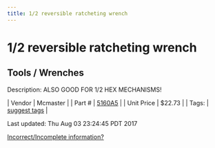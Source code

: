 ```yaml
---
title: 1/2 reversible ratcheting wrench
---
```


# 1/2 reversible ratcheting wrench
## Tools / Wrenches
Description: 	ALSO GOOD FOR 1/2 HEX MECHANISMS! 

| Vendor | Mcmaster | 
| Part # | [5160A5](https://www.mcmaster.com/#5160A5) | 
| Unit Price | $22.73 | 
| Tags: | [suggest tags](https://docs.google.com/forms/d/e/1FAIpQLSeWyY8v3RgOty-MyWmh9U0iivNYN_molChYyS-0U-o-kOAv_g/viewform) | 

Last updated: Thu Aug 03 23:24:45 PDT 2017

 [Incorrect/Incomplete information?](https://docs.google.com/forms/d/e/1FAIpQLSeWyY8v3RgOty-MyWmh9U0iivNYN_molChYyS-0U-o-kOAv_g/viewform)